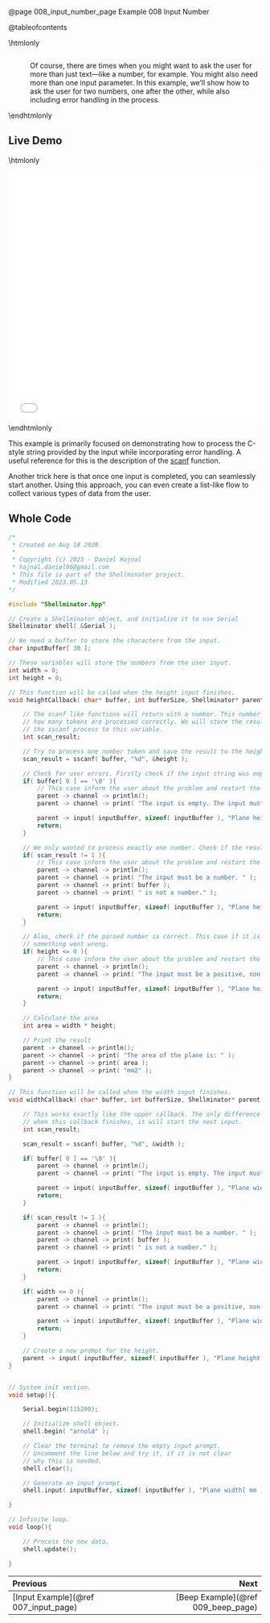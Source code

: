 @page 008_input_number_page Example 008 Input Number

@tableofcontents

\htmlonly
<div style="display:flex; align-items: center;">
    <div style="width:100px; height:100px; margin-right: 20px;">
        <lottie-player src="Light-bulb.json" background="transparent" speed="1" style="width: 100%; height: 100%;" direction="1" playMode="normal" loop autoplay></lottie-player>
    </div>
    <div>
        <p>Of course, there are times when you might want to ask the user for more than just text—like a number, for example. You might also need more than one input parameter. In this example, we’ll show how to ask the user for two numbers, one after the other, while also including error handling in the process.
        </p>
    </div>
</div>
\endhtmlonly

## Live Demo

\htmlonly
<iframe id="demoFrame" src="webExamples/008_input_number.html" style="height:500px;width:100%;border:none;display:block;"></iframe>
\endhtmlonly

This example is primarily focused on demonstrating how to process the C-style string provided by the input while incorporating error handling. A useful reference for this is the description of the 
[scanf](https://cplusplus.com/reference/cstdio/scanf/) function.


Another trick here is that once one input is completed, you can seamlessly start another. Using this approach, you can even create a list-like flow to collect various types of data from the user.

## Whole Code

```cpp
/*
 * Created on Aug 10 2020
 *
 * Copyright (c) 2023 - Daniel Hajnal
 * hajnal.daniel96@gmail.com
 * This file is part of the Shellminator project.
 * Modified 2023.05.13
*/

#include "Shellminator.hpp"

// Create a Shellminator object, and initialize it to use Serial
Shellminator shell( &Serial );

// We need a buffer to store the characters from the input.
char inputBuffer[ 30 ];

// These variables will store the numbers from the user input.
int width = 0;
int height = 0;

// This function will be called when the height input finishes.
void heightCallback( char* buffer, int bufferSize, Shellminator* parent ){

    // The scanf like functions will return with a number. This number represents
    // how many tokens are processed correctly. We will store the result of
    // the sscanf process to this variable.
    int scan_result;

    // Try to process one number token and save the result to the height variable.
    scan_result = sscanf( buffer, "%d", &height );

    // Check for user errors. Firstly check if the input string was empty.
    if( buffer[ 0 ] == '\0' ){
        // This case inform the user about the problem and restart the input.
        parent -> channel -> println();
        parent -> channel -> print( "The input is empty. The input must be a number." );

        parent -> input( inputBuffer, sizeof( inputBuffer ), "Plane height[ mm ]: ", heightCallback );
        return;
    }

    // We only wanted to process exactly one number. Check if the result is not 1.
    if( scan_result != 1 ){
        // This case inform the user about the problem and restart the input.
        parent -> channel -> println();
        parent -> channel -> print( "The input must be a number. " );
        parent -> channel -> print( buffer );
        parent -> channel -> print( " is not a number." );

        parent -> input( inputBuffer, sizeof( inputBuffer ), "Plane height[ mm ]: ", heightCallback );
        return;
    }

    // Also, check if the parsed number is correct. This case if it is negative or zero,
    // something went wrong.
    if( height <= 0 ){
        // This case inform the user about the problem and restart the input.
        parent -> channel -> println();
        parent -> channel -> print( "The input must be a positive, non-zero number." );

        parent -> input( inputBuffer, sizeof( inputBuffer ), "Plane height[ mm ]: ", heightCallback );
        return;
    }

    // Calculate the area
    int area = width * height;

    // Print the result
    parent -> channel -> println();
    parent -> channel -> print( "The area of the plane is: " );
    parent -> channel -> print( area );
    parent -> channel -> print( "mm2" );
}

// This function will be called when the width input finishes.
void widthCallback( char* buffer, int bufferSize, Shellminator* parent ){

    // This works exactly like the upper callback. The only difference is that,
    // when this callback finishes, it will start the next input.
    int scan_result;

    scan_result = sscanf( buffer, "%d", &width );

    if( buffer[ 0 ] == '\0' ){
        parent -> channel -> println();
        parent -> channel -> print( "The input is empty. The input must be a number." );

        parent -> input( inputBuffer, sizeof( inputBuffer ), "Plane width[ mm ]: ", widthCallback );
        return;
    }

    if( scan_result != 1 ){
        parent -> channel -> println();
        parent -> channel -> print( "The input must be a number. " );
        parent -> channel -> print( buffer );
        parent -> channel -> print( " is not a number." );

        parent -> input( inputBuffer, sizeof( inputBuffer ), "Plane width[ mm ]: ", widthCallback );
        return;
    }

    if( width <= 0 ){
        parent -> channel -> println();
        parent -> channel -> print( "The input must be a positive, non-zero number." );

        parent -> input( inputBuffer, sizeof( inputBuffer ), "Plane width[ mm ]: ", widthCallback );
        return;
    }

    // Create a new prompt for the height.
    parent -> input( inputBuffer, sizeof( inputBuffer ), "Plane height[ mm ]: ", heightCallback );
}


// System init section.
void setup(){

    Serial.begin(115200);

    // Initialize shell object.
    shell.begin( "arnold" );

    // Clear the terminal to remove the empty input prompt.
    // Uncomment the line below and try it, if it is not clear
    // why this is needed.
    shell.clear();

    // Generate an input prompt.
    shell.input( inputBuffer, sizeof( inputBuffer ), "Plane width[ mm ]: ", widthCallback );

}

// Infinite loop.
void loop(){

    // Process the new data.
    shell.update();

}
```

<div class="section_buttons">
 
| Previous          |                         Next |
|:------------------|-----------------------------:|
|[Input Example](@ref 007_input_page) | [Beep Example](@ref 009_beep_page) |
 
</div>